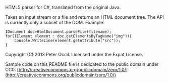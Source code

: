 HTML5 parser for C#, translated from the original Java.

Takes an input stream or a file and returns an HTML document tree.
The API is currently only a subset of the DOM.  Example:

    IDocument doc=HtmlDocument.parseFile(filename);
    for(IElement element : doc.getElementsByTagName("img")){
        Console.WriteLine(element.getAttribute("src"));
    }

Copyright (C) 2013 Peter Occil.  Licensed under the Expat License.

Sample code on this README file is dedicated to the public domain under CC0:
[http://creativecommons.org/publicdomain/zero/1.0/](http://creativecommons.org/publicdomain/zero/1.0/)
